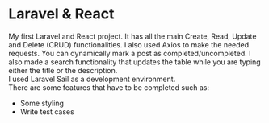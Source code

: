 # Laravel & React

My first Laravel and React project. It has all the main Create, Read, Update and Delete (CRUD) functionalities. I also used Axios to make the needed requests.
You can dynamically mark a post as completed/uncompleted. I also made a search functionality that updates the table while you are typing either the title or the description.
<br>
I used Laravel Sail as a development environment. <br>
There are some features that have to be completed such as:<br>

-   Some styling
-   Write test cases
